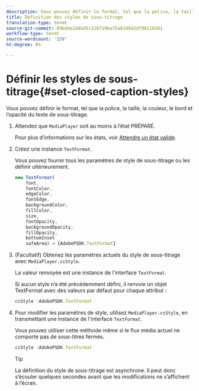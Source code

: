 ```yaml
---
description: Vous pouvez définir le format, tel que la police, la taille, la couleur, le bord et l’opacité du texte de sous-titrage.
title: Définition des styles de sous-titrage
translation-type: tm+mt
source-git-commit: 89bdda1d4bd5c126f19ba75a819942df901183d1
workflow-type: tm+mt
source-wordcount: '159'
ht-degree: 0%

---
```



# Définir les styles de sous-titrage{#set-closed-caption-styles}

Vous pouvez définir le format, tel que la police, la taille, la couleur, le bord et l’opacité du texte de sous-titrage.

1. Attendez que `MediaPlayer` soit au moins à l’état PRÉPARÉ.

   Pour plus d’informations sur les états, voir [Attendre un état valide](../../../content-playback-options-browser-tvsdk/ui-configure/t-psdk-browser-tvsdk-2.4-ui-state-prepared-wait-for.md).
1. Créez une instance `TextFormat`.

   Vous pouvez fournir tous les paramètres de style de sous-titrage ou les définir ultérieurement.

   ```js
   new TextFormat( 
       font,   
       fontColor,  
       edgeColor,   
       fontEdge,  
       backgroundColor,   
       fillColor,  
       size,   
       fontOpacity,   
       backgroundOpacity,  
       fillOpacity, 
       bottomInset 
       safeArea) → {AdobePSDK.TextFormat}
   ```

1. (Facultatif) Obtenez les paramètres actuels du style de sous-titrage avec `MediaPlayer.ccStyle`.

   La valeur renvoyée est une instance de l&#39;interface `TextFormat`.

   Si aucun style n’a été précédemment défini, il renvoie un objet TextFormat avec des valeurs par défaut pour chaque attribut :

   ```js
   ccStyle :AdobePSDK.TextFormat
   ```

1. Pour modifier les paramètres de style, utilisez `MediaPlayer.ccStyle`, en transmettant une instance de l&#39;interface `TextFormat`.

   Vous pouvez utiliser cette méthode même si le flux média actuel ne comporte pas de sous-titres fermés.

   ```js
   ccStyle :AdobePSDK.TextFormat 
   ```

   >[!TIP]
   >
   >La définition du style de sous-titrage est asynchrone. Il peut donc s’écouler quelques secondes avant que les modifications ne s’affichent à l’écran.

